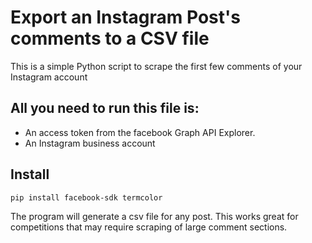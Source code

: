 # Export an Instagram Post's comments to a CSV file
This is a simple Python script to scrape the first few comments of your Instagram account

## All you need to run this file is:
* An access token from the facebook Graph API Explorer.
* An Instagram business account

## Install
```
pip install facebook-sdk termcolor

```

The program will generate a csv file for any post. This works great for competitions that may require scraping of large comment sections.
